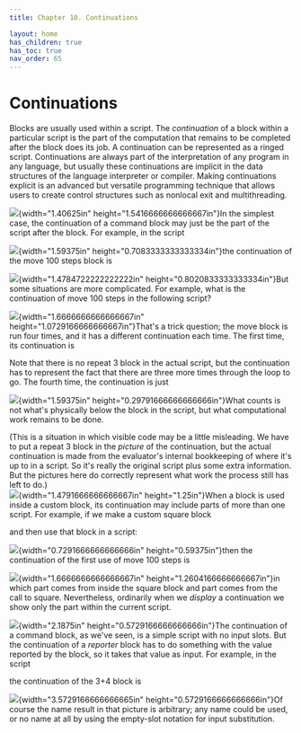 ```yaml
---
title: Chapter 10. Continuations

layout: home
has_children: true
has_toc: true
nav_order: 65
---
```


 Continuations
=============

Blocks are usually used within a script. The *continuation* of a block
within a particular script is the part of the computation that remains
to be completed after the block does its job. A continuation can be
represented as a ringed script. Continuations are always part of the
interpretation of any program in any language, but usually these
continuations are implicit in the data structures of the language
interpreter or compiler. Making continuations explicit is an advanced
but versatile programming technique that allows users to create control
structures such as nonlocal exit and multithreading.

![](image874.png){width="1.40625in"
height="1.5416666666666667in"}In the simplest case, the continuation of
a command block may just be the part of the script after the block. For
example, in the script

![](image875.png){width="1.59375in"
height="0.7083333333333334in"}the continuation of the move 100 steps
block is

![](image876.png){width="1.4784722222222222in"
height="0.8020833333333334in"}But some situations are more complicated.
For example, what is the continuation of move 100 steps in the following
script?

![](image877.png){width="1.6666666666666667in"
height="1.0729166666666667in"}That's a trick question; the move block is
run four times, and it has a different continuation each time. The first
time, its continuation is

Note that there is no repeat 3 block in the actual script, but the
continuation has to represent the fact that there are three more times
through the loop to go. The fourth time, the continuation is just

![](image878.png){width="1.59375in"
height="0.29791666666666666in"}What counts is not what's physically
below the block in the script, but what computational work remains to be
done.

(This is a situation in which visible code may be a little misleading.
We have to put a repeat 3 block in the *picture* of the continuation,
but the actual continuation is made from the evaluator's internal
bookkeeping of where it's up to in a script. So it's really the original
script plus some extra information. But the pictures here do correctly
represent what work the process still has left to do.)\
![](image879.png){width="1.4791666666666667in"
height="1.25in"}When a block is used inside a custom block, its
continuation may include parts of more than one script. For example, if
we make a custom square block

and then use that block in a script:

![](image880.png){width="0.7291666666666666in"
height="0.59375in"}then the continuation of the first use of move 100
steps is

![](image881.png){width="1.6666666666666667in"
height="1.2604166666666667in"}in which part comes from inside the square
block and part comes from the call to square. Nevertheless, ordinarily
when we *display* a continuation we show only the part within the
current script.

![](image882.png){width="2.1875in"
height="0.5729166666666666in"}The continuation of a command block, as
we've seen, is a simple script with no input slots. But the continuation
of a *reporter* block has to do something with the value reported by the
block, so it takes that value as input. For example, in the script

the continuation of the 3+4 block is

![](image883.png){width="3.5729166666666665in"
height="0.5729166666666666in"}Of course the name result in that picture
is arbitrary; any name could be used, or no name at all by using the
empty-slot notation for input substitution.

